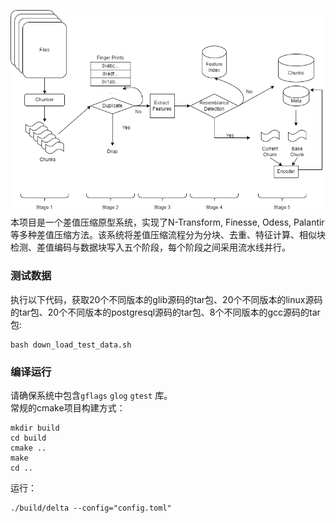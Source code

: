 ![image](https://github.com/ZelinMa557/delta_compression_framework/blob/main/demo.png)
本项目是一个差值压缩原型系统，实现了N-Transform, Finesse, Odess, Palantir等多种差值压缩方法。该系统将差值压缩流程分为分块、去重、特征计算、相似块检测、差值编码与数据块写入五个阶段，每个阶段之间采用流水线并行。

### 测试数据
执行以下代码，获取20个不同版本的glib源码的tar包、20个不同版本的linux源码的tar包、20个不同版本的postgresql源码的tar包、8个不同版本的gcc源码的tar包:
```
bash down_load_test_data.sh
```

### 编译运行
请确保系统中包含`gflags` `glog` `gtest` 库。  
常规的cmake项目构建方式：
```
mkdir build
cd build
cmake ..
make
cd ..
```

运行：
```
./build/delta --config="config.toml"
```